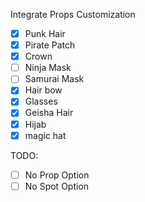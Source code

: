 Integrate Props Customization

- [x] Punk Hair
- [x] Pirate Patch
- [x] Crown
- [ ] Ninja Mask
- [ ] Samurai Mask
- [x] Hair bow
- [x] Glasses
- [x] Geisha Hair
- [x] Hijab
- [x] magic hat

TODO:

- [ ] No Prop Option
- [ ] No Spot Option